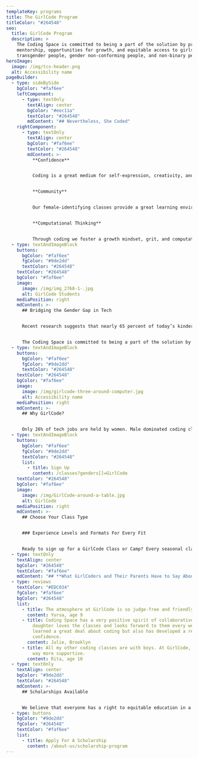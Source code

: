 ```yaml
---
templateKey: programs
title: The GirlCode Program
titleColor: "#264548"
seo:
  title: GirlCode Program
  description: >
    The Coding Space is committed to being a part of the solution by providing
    mentorship, opportunities for growth, and equitable access to girls, women,
    transgender people, gender non-conforming people, and non-binary people.
heroImage:
  image: /img/tcs-header.png
  alt: Accessibility name
pageBuilder:
  - type: sideBySide
    bgColor: "#faf6ee"
    leftComponent:
      - type: textOnly
        textAlign: center
        bgColor: "#eec11a"
        textColor: "#264548"
        mdContent: "## N﻿evertheless, She Coded"
    rightComponent:
      - type: textOnly
        textAlign: center
        bgColor: "#faf6ee"
        textColor: "#264548"
        mdContent: >-
          **Confidence**


          Coding is a great medium for self-expression, creativity, and fostering intellectual confidence.


          **Community**


          Our female-identifying classes provide a great learning environment for GirlCoders to learn to code, create, and problem solve.


          **Computational Thinking**


          Through coding we foster ​a growth mindset, grit, and computational thinking. GirlCoders develop a newfound problem solving stamina they've never seen before.
  - type: textAndImageBlock
    buttons:
      bgColor: "#faf6ee"
      fgColor: "#9de2dd"
      textColor: "#264548"
    textColor: "#264548"
    bgColor: "#faf6ee"
    image:
      image: /img/img_2768-1-.jpg
      alt: GirlCode Students
    mediaPosition: right
    mdContent: >-
      ## Bridging the Gender Gap in Tech


      Recent research suggests that nearly 65 percent of today’s kindergartners will land in jobs that don’t yet exist, likely in the technology, science, and math industries. Yet, as of 2015, [only 18 percent](/blog/2022-02-08-how-to-encourage-a-love-of-stem-in-girls/) of graduates with a computer science degree identified as female. Now more than ever, we need to close the gender gap in tech by creating opportunities for inclusivity.


      The Coding Space is committed to being a part of the solution by providing mentorship, opportunities for growth, and equitable access. Our welcoming and inclusive GirlCode program utilizes the same curriculum as our co-ed classes while fostering a safe and supportive female-identifying space for our GirlCoders to develop their computational and critical thinking skills, intellectual confidence, and passion for STEM.
  - type: textAndImageBlock
    buttons:
      bgColor: "#faf6ee"
      fgColor: "#9de2dd"
      textColor: "#264548"
    textColor: "#264548"
    bgColor: "#faf6ee"
    image:
      image: /img/girlcode-three-around-computer.jpg
      alt: Accessibility name
    mediaPosition: right
    mdContent: >-
      ## W﻿hy GirlCode?


      Only 26% of tech jobs are held by women. Male dominated coding classes could be an intimidating way to start learning to code. By creating a welcoming and inclusive environment for girls to learn to code, we can help change the gender gap in tech
  - type: textAndImageBlock
    buttons:
      bgColor: "#faf6ee"
      fgColor: "#9de2dd"
      textColor: "#264548"
      list:
        - title: Sign Up
          content: /classes?genders[]=GirlCode
    textColor: "#264548"
    bgColor: "#faf6ee"
    image:
      image: /img/GirlCode-around-a-table.jpg
      alt: GirlCode
    mediaPosition: right
    mdContent: >-
      ## Choose Your Class Type


      ### Experience Levels and Formats For Every Fit


      Ready to sign up for a GirlCode Class or Camp? Every seasonal class and camp program we offer includes a GirlCode option. Check out our Programs page to learn more and register.
  - type: textOnly
    textAlign: center
    bgColor: "#264548"
    textColor: "#faf6ee"
    mdContent: "## **What GirlCoders and Their Parents Have to Say About Our Program**"
  - type: reviews
    textColor: "#EDC034"
    fgColor: "#faf6ee"
    bgColor: "#264548"
    list:
      - title: The atmosphere at GirlCode is so judge-free and friendly!
        content: Yursa, age 9
      - title: Coding Space has a very positive spirit of collaborative learning. My
          daughter loves the classes and looks forward to them every week. She's
          learned a great deal about coding but also has developed a real
          confidence.
        content: Julie, Brooklyn
      - title: All my other coding classes are with boys. At GirlCode, the community is
          way more supportive.
        content: Rita, age 10
  - type: textOnly
    textAlign: center
    bgColor: "#9de2dd"
    textColor: "#264548"
    mdContent: >-
      ## Scholarships Available


      We believe that everyone has a right to equitable education in a safe and inclusive learning environment and are committed to increasing access to our high-quality coding programs.
  - type: buttons
    bgColor: "#9de2dd"
    fgColor: "#264548"
    textColor: "#faf6ee"
    list:
      - title: Apply For A Scholarship
        content: /about-us/scholarship-program
---
```

